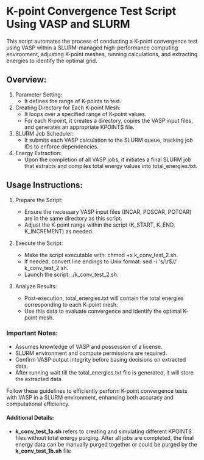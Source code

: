 # K-point Convergence Test Script Using VASP and SLURM
This script automates the process of conducting a K-point convergence test using VASP within a SLURM-managed high-performance computing environment, adjusting K-point meshes, running calculations, and extracting energies to identify the optimal grid.

## Overview:
1. Parameter Setting:
   - It defines the range of K-points to test.
2. Creating Directory for Each K-point Mesh:
   - It loops over a specified range of K-point values.
   - For each K-point, it creates a directory, copies the VASP input files, and generates an appropriate KPOINTS file.
3. SLURM Job Scheduler:
   - It submits each VASP calculation to the SLURM queue, tracking job IDs to enforce dependencies.
4. Energy Extraction:
   - Upon the completion of all VASP jobs, it initiates a final SLURM job that extracts and compiles total energy values into total_energies.txt.

## Usage Instructions:
1. Prepare the Script:
   - Ensure the necessary VASP input files (INCAR, POSCAR, POTCAR) are in the same directory as this script.
   - Adjust the K-point range within the script (K_START, K_END, K_INCREMENT) as needed.

2. Execute the Script:
   - Make the script executable with: chmod +x k_conv_test_2.sh.
   - If needed, convert line endings to Unix format: sed -i 's/\r$//' k_conv_test_2.sh.
   - Launch the script: ./k_conv_test_2.sh.

3. Analyze Results:
   - Post-execution, total_energies.txt will contain the total energies corresponding to each K-point mesh.
   - Use this data to evaluate convergence and identify the optimal K-point mesh.

### Important Notes:
- Assumes knowledge of VASP and possession of a license.
- SLURM environment and compute permissions are required.
- Confirm VASP output integrity before basing decisions on extracted data.
- After running wait till the total_energies.txt file is generated, it will store the extracted data

Follow these guidelines to efficiently perform K-point convergence tests with VASP in a SLURM environment, enhancing both accuracy and computational efficiency.


#### Additional Details:
- **k_conv_test_1a.sh** refers to creating and simulating different KPOINTS files without total energy purging. After all jobs are completed, the final energy data can be manually purged together or could be purged by the **k_conv_test_1b.sh** file
